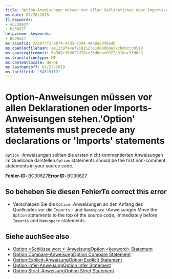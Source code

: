 ```yaml
---
title: Option-Anweisungen müssen vor allen Deklarationen oder Imports-Anweisungen stehen.
ms.date: 07/20/2015
f1_keywords:
- vbc30627
- bc30627
helpviewer_keywords:
- BC30627
ms.assetid: 2ce0fcf2-80f4-47d3-a394-44e0aed456db
ms.openlocfilehash: ae13c9fa4af2182523e1d880b8a37cbd0ccc9518
ms.sourcegitcommit: 6b308cf6d627d78ee36dbbae8972a310ac7fd6c8
ms.translationtype: MT
ms.contentlocale: de-DE
ms.lasthandoff: 01/23/2019
ms.locfileid: "54519163"
---
```

# <a name="option-statements-must-precede-any-declarations-or-imports-statements"></a><span data-ttu-id="c3d50-102">Option-Anweisungen müssen vor allen Deklarationen oder Imports-Anweisungen stehen.</span><span class="sxs-lookup"><span data-stu-id="c3d50-102">'Option' statements must precede any declarations or 'Imports' statements</span></span>
<span data-ttu-id="c3d50-103">`Option` -Anweisungen sollten die ersten nicht kommentierten Anweisungen im Quellcode darstellen.</span><span class="sxs-lookup"><span data-stu-id="c3d50-103">`Option` statements should be the first non-comment statements in your source code.</span></span>  
  
 <span data-ttu-id="c3d50-104">**Fehler-ID:** BC30627</span><span class="sxs-lookup"><span data-stu-id="c3d50-104">**Error ID:** BC30627</span></span>  
  
## <a name="to-correct-this-error"></a><span data-ttu-id="c3d50-105">So beheben Sie diesen Fehler</span><span class="sxs-lookup"><span data-stu-id="c3d50-105">To correct this error</span></span>  
  
-   <span data-ttu-id="c3d50-106">Verschieben Sie die `Option` -Anweisungen an den Anfang des Quellcodes vor die `Imports` - und `Namespace` -Anweisungen.</span><span class="sxs-lookup"><span data-stu-id="c3d50-106">Move the `Option` statements to the top of the source code, immediately before `Imports` and `Namespace` statements.</span></span>  
  
## <a name="see-also"></a><span data-ttu-id="c3d50-107">Siehe auch</span><span class="sxs-lookup"><span data-stu-id="c3d50-107">See also</span></span>
- [<span data-ttu-id="c3d50-108">Option \<Schlüsselwort >-Anweisung</span><span class="sxs-lookup"><span data-stu-id="c3d50-108">Option \<keyword> Statement</span></span>](../../visual-basic/language-reference/statements/option-keyword-statement.md)
- [<span data-ttu-id="c3d50-109">Option Compare-Anweisung</span><span class="sxs-lookup"><span data-stu-id="c3d50-109">Option Compare Statement</span></span>](../../visual-basic/language-reference/statements/option-compare-statement.md)
- [<span data-ttu-id="c3d50-110">Option Explicit-Anweisung</span><span class="sxs-lookup"><span data-stu-id="c3d50-110">Option Explicit Statement</span></span>](../../visual-basic/language-reference/statements/option-explicit-statement.md)
- [<span data-ttu-id="c3d50-111">Option Infer-Anweisung</span><span class="sxs-lookup"><span data-stu-id="c3d50-111">Option Infer Statement</span></span>](../../visual-basic/language-reference/statements/option-infer-statement.md)
- [<span data-ttu-id="c3d50-112">Option Strict-Anweisung</span><span class="sxs-lookup"><span data-stu-id="c3d50-112">Option Strict Statement</span></span>](../../visual-basic/language-reference/statements/option-strict-statement.md)

